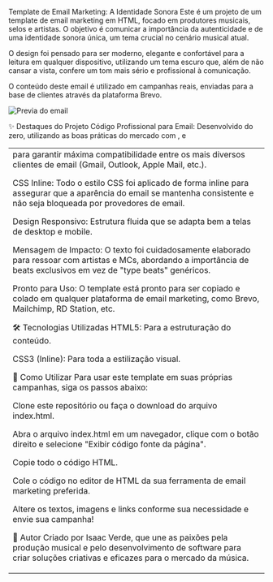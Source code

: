 Template de Email Marketing: A Identidade Sonora
Este é um projeto de um template de email marketing em HTML, focado em produtores musicais, selos e artistas. O objetivo é comunicar a importância da autenticidade e de uma identidade sonora única, um tema crucial no cenário musical atual.

O design foi pensado para ser moderno, elegante e confortável para a leitura em qualquer dispositivo, utilizando um tema escuro que, além de não cansar a vista, confere um tom mais sério e profissional à comunicação.

O conteúdo deste email é utilizado em campanhas reais, enviadas para a base de clientes através da plataforma Brevo.

![Previa do email](https://res.cloudinary.com/db0ztiffv/image/upload/v1753806852/CAPA_EMAIL_ei0o4w.png)

✨ Destaques do Projeto
Código Profissional para Email: Desenvolvido do zero, utilizando as boas práticas do mercado com <table>, <tr> e <td> para garantir máxima compatibilidade entre os mais diversos clientes de email (Gmail, Outlook, Apple Mail, etc.).

CSS Inline: Todo o estilo CSS foi aplicado de forma inline para assegurar que a aparência do email se mantenha consistente e não seja bloqueada por provedores de email.

Design Responsivo: Estrutura fluida que se adapta bem a telas de desktop e mobile.

Mensagem de Impacto: O texto foi cuidadosamente elaborado para ressoar com artistas e MCs, abordando a importância de beats exclusivos em vez de "type beats" genéricos.

Pronto para Uso: O template está pronto para ser copiado e colado em qualquer plataforma de email marketing, como Brevo, Mailchimp, RD Station, etc.

🛠️ Tecnologias Utilizadas
HTML5: Para a estruturação do conteúdo.

CSS3 (Inline): Para toda a estilização visual.

🚀 Como Utilizar
Para usar este template em suas próprias campanhas, siga os passos abaixo:

Clone este repositório ou faça o download do arquivo index.html.

Abra o arquivo index.html em um navegador, clique com o botão direito e selecione "Exibir código fonte da página".

Copie todo o código HTML.

Cole o código no editor de HTML da sua ferramenta de email marketing preferida.

Altere os textos, imagens e links conforme sua necessidade e envie sua campanha!

👤 Autor
Criado por Isaac Verde, que une as paixões pela produção musical e pelo desenvolvimento de software para criar soluções criativas e eficazes para o mercado da música.
